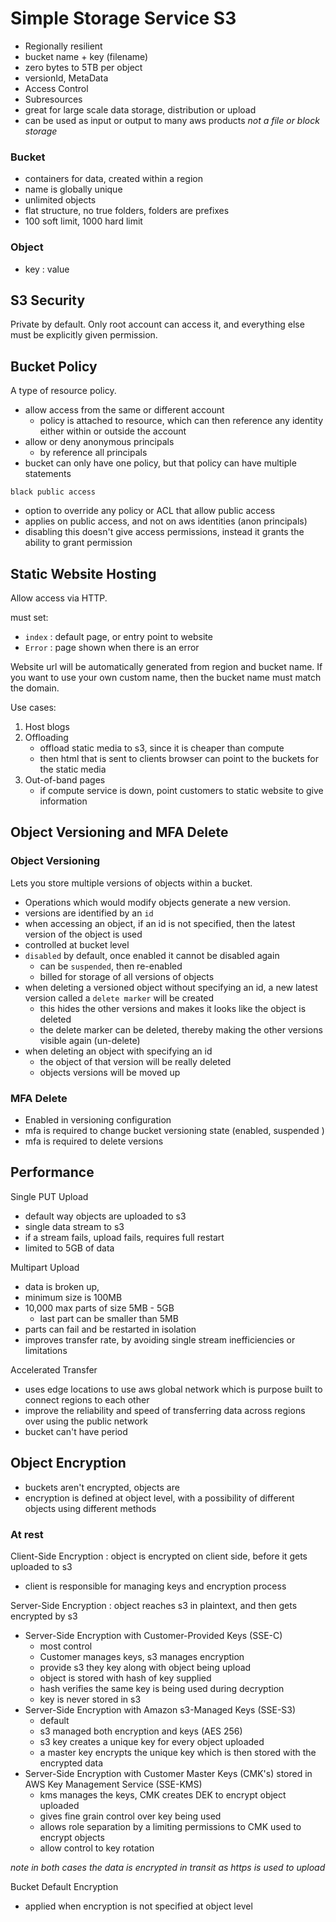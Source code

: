 # Simple Storage Service S3

- Regionally resilient
- bucket name + key (filename)
- zero bytes to 5TB per object
- versionId, MetaData
- Access Control
- Subresources
- great for large scale data storage, distribution or upload
- can be used as input or output to many aws products
*not a file or block storage*

### Bucket
- containers for data, created within a region
- name is globally unique
- unlimited objects
- flat structure, no true folders, folders are prefixes
- 100 soft limit, 1000 hard limit

### Object 
- key : value

## S3 Security
Private by default. Only root account can access it, and everything else must be explicitly given permission.

## Bucket Policy
A type of resource policy.

- allow access from the same or different account
  - policy is attached to resource, which can then reference any identity either within or outside the account
- allow or deny anonymous principals
  - by reference all principals
- bucket can only have one policy, but that policy can have multiple statements

`black public access`
- option to override any policy or ACL that allow public access
- applies on public access, and not on aws identities (anon principals)
- disabling this doesn't give access permissions, instead it grants the ability to grant permission

## Static Website Hosting
Allow access via HTTP.

must set:
- `index` : default page, or entry point to website
- `Error` : page shown when there is an error

Website url will be automatically generated from region and bucket name.
If you want to use your own custom name, then the bucket name must match the domain.

Use cases:
1. Host blogs
2. Offloading
    - offload static media to s3, since it is cheaper than compute
    - then html that is sent to clients browser can point to the buckets for the static media
3. Out-of-band pages
    - if compute service is down, point customers to static website to give information

## Object Versioning and MFA Delete

### Object Versioning
Lets you store multiple versions of objects within a bucket.

- Operations which would modify objects generate a new version.
- versions are identified by an `id`
- when accessing an object, if an id is not specified, then the latest version of the object is used
- controlled at bucket level
- `disabled` by default, once enabled it cannot be disabled again
  - can be `suspended`, then re-enabled
  - billed for storage of all versions of objects
- when deleting a versioned object without specifying an id, a new latest version called a `delete marker` will be created
  - this hides the other versions and makes it looks like the object is deleted
  - the delete marker can be deleted, thereby making the other versions visible again (un-delete)
- when deleting an object with specifying an id
  - the object of that version will be really deleted
  - objects versions will be moved up

### MFA Delete
- Enabled in versioning configuration
- mfa is required to change bucket versioning state (enabled, suspended )
- mfa is required to delete versions

## Performance

Single PUT Upload
- default way objects are uploaded to s3
- single data stream to s3
- if a stream fails, upload fails, requires full restart
- limited to 5GB of data

Multipart Upload
- data is broken up, 
- minimum size is 100MB
- 10,000 max parts of size 5MB - 5GB
  - last part can be smaller than 5MB
- parts can fail and be restarted in isolation
- improves transfer rate, by avoiding single stream inefficiencies or limitations

Accelerated Transfer
- uses edge locations to use aws global network which is purpose built to connect regions to each other
- improve the reliability and speed of transferring data across regions over using the public network
- bucket can't have period

## Object Encryption

- buckets aren't encrypted, objects are
- encryption is defined at object level, with a possibility of different objects using different methods


### At rest

Client-Side Encryption : object is encrypted on client side, before it gets uploaded to s3
- client is responsible for managing keys and encryption process

Server-Side Encryption : object reaches s3 in plaintext, and then gets encrypted by s3
- Server-Side Encryption with Customer-Provided Keys (SSE-C)
  - most control
  - Customer manages keys, s3 manages encryption
  - provide s3 they key along with object being upload
  - object is stored with hash of key supplied
  - hash verifies the same key is being used during decryption
  - key is never stored in s3
- Server-Side Encryption with Amazon s3-Managed Keys (SSE-S3)
  - default
  - s3 managed both encryption and keys (AES 256)
  - s3 key creates a unique key for every object uploaded
  - a master key encrypts the unique key which is then stored with the encrypted data
- Server-Side Encryption with Customer Master Keys (CMK's) stored in AWS Key Management Service (SSE-KMS)
  - kms manages the keys, CMK creates DEK to encrypt object uploaded
  - gives fine grain control over key being used
  - allows role separation by a limiting permissions to CMK used to encrypt objects
  - allow control to key rotation

*note in both cases the data is encrypted in transit as https is used to upload*

Bucket Default Encryption
- applied when encryption is not specified at object level